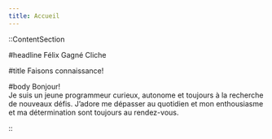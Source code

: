 ```yaml
---
title: Accueil
---
```


::ContentSection

#headline
Félix Gagné Cliche

#title
Faisons connaissance!

#body
Bonjour!  
Je suis un jeune programmeur curieux, autonome et toujours à la recherche de nouveaux défis. J’adore me dépasser au quotidien et mon enthousiasme et ma détermination sont toujours au rendez-vous.

::
